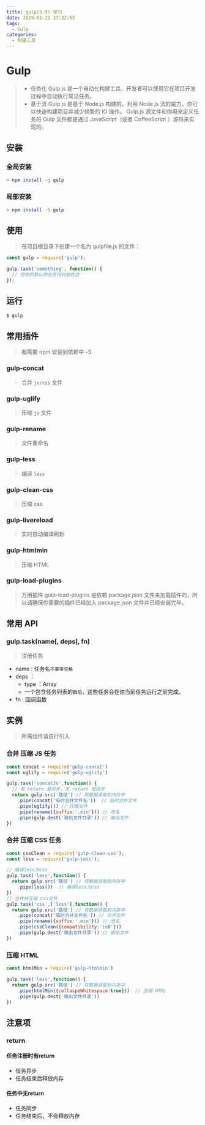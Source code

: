 ```yaml
---
title: gulp(3.0) 学习
date: 2019-01-21 17:32:53
tags: 
  - Gulp
categories: 
  - 构建工具
---
```

# Gulp
> * 任务化
  Gulp.js 是一个自动化构建工具，开发者可以使用它在项目开发过程中自动执行常见任务。
> * 基于流
  Gulp.js 是基于 Node.js 构建的，利用 Node.js 流的威力，你可以快速构建项目并减少频繁的 IO 操作。
  Gulp.js 源文件和你用来定义任务的 Gulp 文件都是通过 JavaScript（或者 CoffeeScript ）源码来实现的。

## 安装  

### 全局安装
```bash
> npm install -g gulp
```

### 局部安装
```bash
> npm install -S gulp
```

## 使用
> 在项目根目录下创建一个名为 gulpfile.js 的文件：
```javascript
const gulp = require('gulp');

gulp.task('something', function() {
  // 将你的默认的任务代码放在这
});
```

## 运行
```bash
$ gulp
```

## 常用插件
> 都需要 npm 安装到依赖中 -S
### gulp-concat
> 合并 `js/css` 文件
### gulp-uglify
> 压缩 `js` 文件
### gulp-rename
> 文件重命名 
### gulp-less
>  编译 `less`
### gulp-clean-css 
> 压缩 css
### gulp-livereload
> 实时自动编译刷新
### gulp-htmlmin
> 压缩 HTML
### gulp-load-plugins
> 万用插件
> gulp-load-plugins 是依赖 package.json 文件来加载插件的，所以请确保你需要的插件已经加入 package.json 文件并已经安装完毕。

## 常用 API
### gulp.task(name[, deps], fn)
> 注册任务 
- name : 任务名`不要带空格`
- deps ：
  - type ：Array
  - 一个包含任务列表的`数组`，这些任务会在你当前任务运行之前完成。
- fn : 回调函数


## 实例  
> 所需组件请自行引入
### 合并 压缩 JS 任务
```javascript
const concat = require('gulp-concat')
const uglify = require('gulp-uglify')

gulp.task('concatJs',function() {
  // 有 return 是异步，无 return 是同步
  return gulp.src('路径') // 将数据读取到内存中
    .pipe(concat('临时合并文件名'))  // 临时合并文件
    .pipe(uglify()) // 压缩文件
    .pipe(rename({suffix:'.min'})) // 改名
    .pipe(gulp.dest('输出文件目录')) // 输出文件
})
```

### 合并 压缩 CSS 任务
```javascript
const cssClean = require('gulp-clean-css');
const less = require('gulp-less');

// 编译less为css
gulp.task('less',function() {
  return gulp.src('路径') // 将数据读取到内存中
    .pipe(less())  // 编译less为css
})
// 合并并压缩 css文件
gulp.task('css',['less'],function() {
  return gulp.src('路径') // 将数据读取到内存中
    .pipe(concat('临时合并文件名')) // 合并文件
    .pipe(rename({suffix:'.min'})) // 改名
    .pipe(cssClean({compatibility:'ie8'}))
    .pipe(gulp.dest('输出文件目录')) // 输出文件
})
```

### 压缩 HTML
```javascript
const htmlMin = require('gulp-htmlmin')

gulp.task('less',function() {
  return gulp.src('路径') // 将数据读取到内存中
    .pipe(htmlMin({collaspeWhitespace:true}))  // 压缩 HTML
    .pipe(gulp.dest('输出文件目录'))
})
```

## 注意项
### return
#### 任务注册时有return
- 任务异步
- 任务结束后释放内存

#### 任务中无return
- 任务同步
- 任务结束后，不会释放内存

